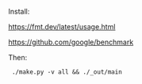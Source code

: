 
Install:

https://fmt.dev/latest/usage.html

https://github.com/google/benchmark


Then:

```
 ./make.py -v all && ./_out/main 
```


